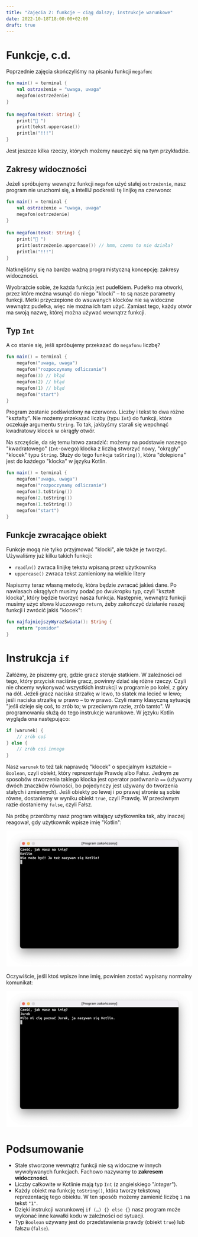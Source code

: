```yaml
---
title: "Zajęcia 2: funkcje – ciąg dalszy; instrukcje warunkowe"
date: 2022-10-18T18:00:00+02:00
draft: true
---
```


# Funkcje, c.d.

Poprzednie zajęcia skończyliśmy na pisaniu funkcji `megafon`:

```kotlin
fun main() = terminal {
    val ostrzeżenie = "uwaga, uwaga"
    megafon(ostrzeżenie)
}

fun megafon(tekst: String) {
    print("📣 ")
    print(tekst.uppercase())
    println("!!!")
}
```

Jest jeszcze kilka rzeczy, których możemy nauczyć się na tym przykładzie.

## Zakresy widoczności

Jeżeli spróbujemy wewnątrz funkcji `megafon` użyć stałej `ostrzeżenie`, nasz program nie uruchomi się, a IntelliJ podkreśli tę linijkę na czerwono:

```kotlin
fun main() = terminal {
    val ostrzeżenie = "uwaga, uwaga"
    megafon(ostrzeżenie)
}

fun megafon(tekst: String) {
    print("📣 ")
    print(ostrzeżenie.uppercase()) // hmm, czemu to nie działa?
    println("!!!")
}
```

Natknęliśmy się na bardzo ważną programistyczną koncepcję: zakresy widoczności.

Wyobraźcie sobie, że każda funkcja jest pudełkiem. Pudełko ma otworki, przez które można wsunąć do niego "klocki" – to są nasze parametry funkcji. Metki przyczepione do wsuwanych klocków nie są widoczne wewnątrz pudełka, więc nie można ich tam użyć. Zamiast tego, każdy otwór ma swoją nazwę, której można używać wewnątrz funkcji. 

## Typ `Int`

A co stanie się, jeśli spróbujemy przekazać do `megafonu` liczbę?

```kotlin
fun main() = terminal {
    megafon("uwaga, uwaga")
    megafon("rozpoczynamy odliczanie")
    megafon(3) // błąd
    megafon(2) // błąd
    megafon(1) // błąd
    megafon("start")
}
```

Program zostanie podświetlony na czerwono. Liczby i tekst to dwa różne "kształty". Nie możemy przekazać liczby (typu `Int`) do funkcji, która oczekuje argumentu `String`. To tak, jakbyśmy starali się wepchnąć kwadratowy klocek w okrągły otwór.

Na szczęście, da się temu łatwo zaradzić: możemy na podstawie naszego "kwadratowego" (`Int`-owego) klocka z liczbą stworzyć nowy, "okrągły" "klocek" typu `String`. Służy do tego funkcja `toString()`, która "dolepiona" jest do każdego "klocka" w języku Kotlin.

```kotlin
fun main() = terminal {
    megafon("uwaga, uwaga")
    megafon("rozpoczynamy odliczanie")
    megafon(3.toString())
    megafon(2.toString())
    megafon(1.toString())
    megafon("start")
}
```

## Funkcje zwracające obiekt

Funkcje mogą nie tylko przyjmować "klocki", ale także je tworzyć. Używaliśmy już kilku takich funkcji:

- `readln()` zwraca linijkę tekstu wpisaną przez użytkownika
- `uppercase()` zwraca tekst zamieniony na wielkie litery

Napiszmy teraz własną metodę, która będzie zwracać jakieś dane. Po nawiasach okrągłych musimy podać po dwukropku typ, czyli "kształt klocka", który będzie tworzyć nasza funkcja. Następnie, wewnątrz funkcji musimy użyć słowa kluczowego `return`, żeby zakończyć działanie naszej funkcji i zwrócić jakiś "klocek":

```kotlin
fun najfajniejszyWyrazŚwiata(): String {
    return "pomidor"
}
```

# Instrukcja `if`

Załóżmy, że piszemy grę, gdzie gracz steruje statkiem. W zależności od tego, który przycisk naciśnie gracz, powinny dziać się różne rzeczy. Czyli nie chcemy wykonywać wszystkich instrukcji w programie po kolei, z góry na dół. Jeżeli gracz naciska strzałkę w lewo, to statek ma lecieć w lewo; jeśli naciska strzałkę w prawo – to w prawo. Czyli mamy klasyczną sytuację "jeśli dzieje się coś, to zrób to; w przeciwnym razie, zrób tamto". W programowaniu służą do tego instrukcje warunkowe. W języku Kotlin wygląda ona następująco:

```kotlin
if (warunek) {
    // zrób coś
} else {
    // zrób coś innego
}
```

Nasz `warunek` to też tak naprawdę "klocek" o specjalnym kształcie – `Boolean`, czyli obiekt, który reprezentuje Prawdę albo Fałsz. Jednym ze sposobów stworzenia takiego klocka jest operator porównania `==` (używamy dwóch znaczków równości, bo pojedynczy jest używany do tworzenia stałych i zmiennych). Jeśli obiekty po lewej i po prawej stronie są sobie równe, dostaniemy w wyniku obiekt `true`, czyli Prawdę. W przeciwnym razie dostaniemy `false`, czyli Fałsz.

Na próbę przeróbmy nasz program witający użytkownika tak, aby inaczej reagował, gdy użytkownik wpisze imię "Kotlin":

![Program "przywitanie"](przywitanie_v2.png)

Oczywiście, jeśli ktoś wpisze inne imię, powinien zostać wypisany normalny komunikat:

![Program "przywitanie"](przywitanie.png)

# Podsumowanie

* Stałe stworzone wewnątrz funkcji nie są widoczne w innych wywoływanych funkcjach. Fachowo nazywamy to **zakresem widoczności**. 
* Liczby całkowite w Kotlinie mają typ `Int` (z angielskiego "*integer*").
* Każdy obiekt ma funkcję `toString()`, która tworzy tekstową reprezentację tego obiektu. W ten sposób możemy zamienić liczbę `1` na tekst `"1"`.
* Dzięki instrukcji warunkowej `if (…) {} else {}` nasz program może wykonać inne kawałki kodu w zależności od sytuacji.
* Typ `Boolean` używany jest do przedstawienia prawdy (obiekt `true`) lub fałszu (`false`).
